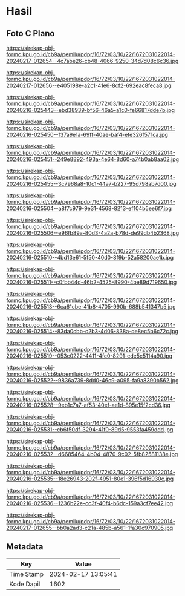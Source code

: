 # Hasil

## Foto C Plano

https://sirekap-obj-formc.kpu.go.id/cb9a/pemilu/pdpr/16/72/03/10/22/1672031022014-20240217-012654--4c7abe26-cb48-4066-9250-34d7d08c6c36.jpg

https://sirekap-obj-formc.kpu.go.id/cb9a/pemilu/pdpr/16/72/03/10/22/1672031022014-20240217-012656--e405198e-a2c1-41e6-8cf2-692eac8feca8.jpg

https://sirekap-obj-formc.kpu.go.id/cb9a/pemilu/pdpr/16/72/03/10/22/1672031022014-20240216-025443--ebd38939-bf56-46a5-a1c0-fe66817dde7b.jpg

https://sirekap-obj-formc.kpu.go.id/cb9a/pemilu/pdpr/16/72/03/10/22/1672031022014-20240216-025450--f37a9e1a-69ff-40ae-baf4-efe326f571ca.jpg

https://sirekap-obj-formc.kpu.go.id/cb9a/pemilu/pdpr/16/72/03/10/22/1672031022014-20240216-025451--249e8892-493a-4e64-8d60-a74b0ab8aa02.jpg

https://sirekap-obj-formc.kpu.go.id/cb9a/pemilu/pdpr/16/72/03/10/22/1672031022014-20240216-025455--3c7968a8-10c1-44a7-b227-95d798ab7d00.jpg

https://sirekap-obj-formc.kpu.go.id/cb9a/pemilu/pdpr/16/72/03/10/22/1672031022014-20240216-025504--a8f7c979-9e31-4568-8213-ef104b5ee6f7.jpg

https://sirekap-obj-formc.kpu.go.id/cb9a/pemilu/pdpr/16/72/03/10/22/1672031022014-20240216-025506--e96fb89a-80d3-4a2a-b78d-de99db4b2368.jpg

https://sirekap-obj-formc.kpu.go.id/cb9a/pemilu/pdpr/16/72/03/10/22/1672031022014-20240216-025510--4bd13e61-5f50-40d0-8f9b-52a58200ae1b.jpg

https://sirekap-obj-formc.kpu.go.id/cb9a/pemilu/pdpr/16/72/03/10/22/1672031022014-20240216-025511--c0fbb44d-46b2-4525-8990-4be89d719650.jpg

https://sirekap-obj-formc.kpu.go.id/cb9a/pemilu/pdpr/16/72/03/10/22/1672031022014-20240216-025513--6ca61cbe-41b8-4705-990b-688b541347b5.jpg

https://sirekap-obj-formc.kpu.go.id/cb9a/pemilu/pdpr/16/72/03/10/22/1672031022014-20240216-025514--83da0cbb-c2b3-4d06-838a-de8ec5b6c72c.jpg

https://sirekap-obj-formc.kpu.go.id/cb9a/pemilu/pdpr/16/72/03/10/22/1672031022014-20240216-025519--053c0222-4411-4fc0-8291-ede5c5114a90.jpg

https://sirekap-obj-formc.kpu.go.id/cb9a/pemilu/pdpr/16/72/03/10/22/1672031022014-20240216-025522--9836a739-8dd0-46c9-a095-fa9a8390b562.jpg

https://sirekap-obj-formc.kpu.go.id/cb9a/pemilu/pdpr/16/72/03/10/22/1672031022014-20240216-025528--9eb1c7a7-af53-40ef-ae1d-895e15f2cd36.jpg

https://sirekap-obj-formc.kpu.go.id/cb9a/pemilu/pdpr/16/72/03/10/22/1672031022014-20240216-025531--cb6f50df-3294-41f0-89d5-9553fa459ddd.jpg

https://sirekap-obj-formc.kpu.go.id/cb9a/pemilu/pdpr/16/72/03/10/22/1672031022014-20240216-025532--d6685464-4b04-4870-9c02-5fb82581138e.jpg

https://sirekap-obj-formc.kpu.go.id/cb9a/pemilu/pdpr/16/72/03/10/22/1672031022014-20240216-025535--18e26943-202f-4951-80e1-396f5d16930c.jpg

https://sirekap-obj-formc.kpu.go.id/cb9a/pemilu/pdpr/16/72/03/10/22/1672031022014-20240216-025536--1236b22e-cc3f-40f4-b6dc-159a3cf7ee42.jpg

https://sirekap-obj-formc.kpu.go.id/cb9a/pemilu/pdpr/16/72/03/10/22/1672031022014-20240217-012655--bb0a2ad3-c21a-485b-a561-1fa30c970905.jpg


## Metadata

| Key        | Value               |
| ---------- | ------------------- |
| Time Stamp | 2024-02-17 13:05:41 |
| Kode Dapil | 1602                |



